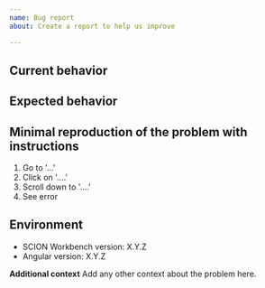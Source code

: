 ```yaml
---
name: Bug report
about: Create a report to help us improve

---
```


## Current behavior
<!-- Describe how the issue manifests. -->

## Expected behavior
<!-- Describe what the desired behavior would be. -->

## Minimal reproduction of the problem with instructions
<!-- Before fixing a bug we need to reproduce and confirm it. -->

<!-- Please provide the *STEPS TO REPRODUCE* and if possible a *MINIMAL DEMO* of the problem via https://stackblitz.com or similar. -->

<!-- *STEPS TO REPRODUCE* -->
1. Go to '...'
2. Click on '....'
3. Scroll down to '....'
4. See error

## Environment
- SCION Workbench version: X.Y.Z
- Angular version: X.Y.Z

**Additional context**
Add any other context about the problem here.
